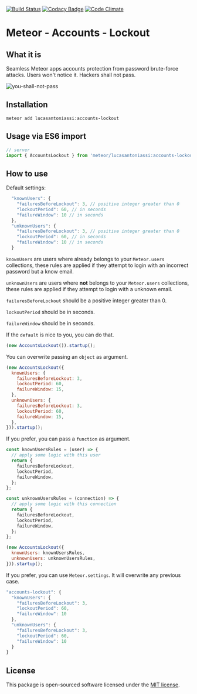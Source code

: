 [![Build Status](https://travis-ci.org/LucasAntoniassi/meteor-accounts-lockout.svg?branch=master)](https://travis-ci.org/LucasAntoniassi/meteor-accounts-lockout)
[![Codacy Badge](https://api.codacy.com/project/badge/Grade/8ce60fa7e2c24891b9bdfc3b65433d23)](https://www.codacy.com/app/lucasantoniassi/meteor-accounts-lockout?utm_source=github.com&amp;utm_medium=referral&amp;utm_content=LucasAntoniassi/meteor-accounts-lockout&amp;utm_campaign=Badge_Grade)
[![Code Climate](https://codeclimate.com/github/LucasAntoniassi/meteor-accounts-lockout/badges/gpa.svg)](https://codeclimate.com/github/LucasAntoniassi/meteor-accounts-lockout)

# Meteor - Accounts - Lockout

## What it is

Seamless Meteor apps accounts protection from password brute-force attacks.
Users won't notice it. Hackers shall not pass.

![you-shall-not-pass](https://cloud.githubusercontent.com/assets/3399956/9023729/007dd2a2-38b1-11e5-807a-b81c6ce00c80.jpg)

## Installation

```
meteor add lucasantoniassi:accounts-lockout
```

## Usage via ES6 import

```javascript
// server
import { AccountsLockout } from 'meteor/lucasantoniassi:accounts-lockout';
```

## How to use

Default settings:

```javascript
  "knownUsers": {
    "failuresBeforeLockout": 3, // positive integer greater than 0
    "lockoutPeriod": 60, // in seconds
    "failureWindow": 10 // in seconds
  },
  "unknownUsers": {
    "failuresBeforeLockout": 3, // positive integer greater than 0
    "lockoutPeriod": 60, // in seconds
    "failureWindow": 10 // in seconds
  }
```

`knownUsers` are users where already belongs to your `Meteor.users` collections,
these rules are applied if they attempt to login with an incorrect password but a know email.

`unknownUsers` are users where **not** belongs to your `Meteor.users` collections,
these rules are applied if they attempt to login with a unknown email.

`failuresBeforeLockout` should be a positive integer greater than 0.

`lockoutPeriod` should be in seconds.

`failureWindow` should be in seconds.

If the `default` is nice to you, you can do that.

```javascript
(new AccountsLockout()).startup();
```

You can overwrite passing an `object` as argument.

```javascript
(new AccountsLockout({
  knownUsers: {
    failuresBeforeLockout: 3,
    lockoutPeriod: 60,
    failureWindow: 15,
  },
  unknownUsers: {
    failuresBeforeLockout: 3,
    lockoutPeriod: 60,
    failureWindow: 15,
  },
})).startup();
```

If you prefer, you can pass a `function` as argument.

```javascript
const knownUsersRules = (user) => {
  // apply some logic with this user
  return {
    failuresBeforeLockout,
    lockoutPeriod,
    failureWindow,
  };
};

const unknownUsersRules = (connection) => {
  // apply some logic with this connection
  return {
    failuresBeforeLockout,
    lockoutPeriod,
    failureWindow,
  };
};

(new AccountsLockout({
  knownUsers: knownUsersRules,
  unknownUsers: unknownUsersRules,
})).startup();
```

If you prefer, you can use `Meteor.settings`. It will overwrite any previous case.

```javascript
"accounts-lockout": {
  "knownUsers": {
    "failuresBeforeLockout": 3,
    "lockoutPeriod": 60,
    "failureWindow": 10
  },
  "unknownUsers": {
    "failuresBeforeLockout": 3,
    "lockoutPeriod": 60,
    "failureWindow": 10
  }
}
```

## License

This package is open-sourced software licensed under the [MIT license](http://opensource.org/licenses/MIT).

